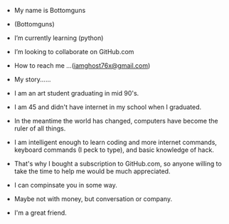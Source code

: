 -  My name is Bottomguns
-  (Bottomguns)
-  I’m currently learning (python)
-  I’m looking to collaborate on GitHub.com 
-  How to reach me ...(iamghost76x@gmail.com)



- My story......
- I am an art student graduating in mid 90's.
- I am 45 and didn't have internet in my school when I graduated.
- In the meantime the world has changed, computers have become the ruler of all things. 
- I am intelligent enough to learn coding and more internet commands, keyboard commands (I peck to type), and basic knowledge of hack. 
- That's why I bought a subscription to GitHub.com, so anyone willing to take the time to help me would be much appreciated.
- I can compinsate you in some way. 
- Maybe not with money, but conversation or company. 
- I'm a great friend.
